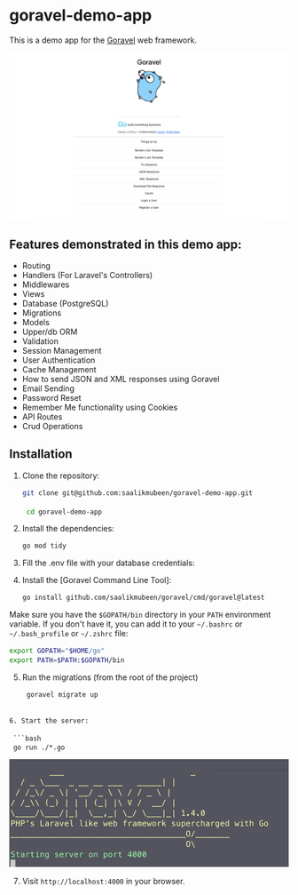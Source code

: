 
# goravel-demo-app

This is a demo app for the [Goravel](https://github.com/saalikmubeen/goravel) web framework.



![Goravel Demo App](/screenshots/browser.png)



## Features demonstrated in this demo app:

- Routing
- Handlers (For Laravel's Controllers)
- Middlewares
- Views
- Database (PostgreSQL)
- Migrations
- Models
- Upper/db ORM
- Validation
- Session Management
- User Authentication
- Cache Management
- How to send JSON and XML responses using Goravel
- Email Sending
- Password Reset
- Remember Me functionality using Cookies
- API Routes
- Crud Operations



## Installation

1. Clone the repository:

   ```bash
   git clone git@github.com:saalikmubeen/goravel-demo-app.git

    cd goravel-demo-app
    ```

2. Install the dependencies:

   ```bash
   go mod tidy
   ```


3. Fill the .env file with your database credentials:



4. Install the [Goravel Command Line Tool]:

   ```bash
   go install github.com/saalikmubeen/goravel/cmd/goravel@latest
   ```

Make sure you have the `$GOPATH/bin` directory in your `PATH` environment variable. If you don't have it, you can add it to your `~/.bashrc` or `~/.bash_profile` or `~/.zshrc` file:

```bash
export GOPATH="$HOME/go"
export PATH=$PATH:$GOPATH/bin
```

5. Run the migrations (from the root of the project)

   ```bash
    goravel migrate up
  ```

6. Start the server:

   ```bash
   go run ./*.go
   ```

![Goravel Demo App](/screenshots/terminal.png)

7. Visit `http://localhost:4000` in your browser.
